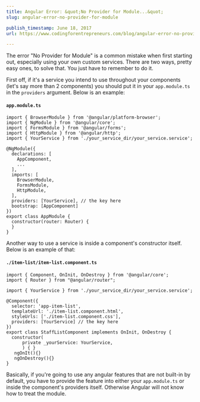 ```yaml
---
title: Angular Error: &quot;No Provider for Module...&quot;
slug: angular-error-no-provider-for-module

publish_timestamp: June 18, 2017
url: https://www.codingforentrepreneurs.com/blog/angular-error-no-provider-for-module/

---
```


The error "No Provider for Module" is a common mistake when first starting out, especially using your own custom services. There are two ways, pretty easy ones, to solve that. You just have to remember to do it.

First off, if it's a service you intend to use throughout your components (let's say more than 2 components) you should put it in your `app.module.ts` in the `providers` argument. Below is an example:

#### `app.module.ts`
```
import { BrowserModule } from '@angular/platform-browser';
import { NgModule } from '@angular/core';
import { FormsModule } from '@angular/forms';
import { HttpModule } from '@angular/http';
import { YourService } from './your_service_dir/your_service.service';

@NgModule({
  declarations: [
    AppComponent,
    ...
  ],
  imports: [
    BrowserModule,
    FormsModule,
    HttpModule,
  ],
  providers: [YourService], // the key here
  bootstrap: [AppComponent]
})
export class AppModule {
  constructor(router: Router) {
  } 
}
```

Another way to use a service is inside a component's constructor itself. Below is an example of that:

#### `./item-list/item-list.component.ts`
```
import { Component, OnInit, OnDestroy } from '@angular/core';
import { Router } from "@angular/router";

import { YourService } from './your_service_dir/your_service.service';

@Component({
  selector: 'app-item-list',
  templateUrl: './item-list.component.html',
  styleUrls: ['./item-list.component.css'],
  providers: [YourService] // the key here
})
export class StaffListComponent implements OnInit, OnDestroy {
  constructor(
      private _yourService: YourService,
      ) { }
   ngOnIt(){}
   ngOnDestroy(){}
}
```


Basically, if you're going to use any angular features that are not built-in by default, you have to provide the feature into either your `app.module.ts` or inside the component's providers itself. Otherwise Angular will not know how to treat the module.